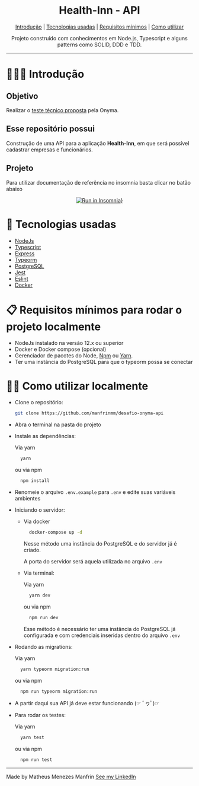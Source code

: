 <h1 align="center"> Health-Inn - API </h1>

<div align="center">

[Introdução](#-Introdução)
| [Tecnologias usadas](#-Tecnologias-usadas)
| [Requisitos mínimos](#-Requisitos-mínimos-para-rodar-o-projeto-localmente)
| [Como utilizar](#-Como-utilizar-localmente)

Projeto construído com conhecimentos em Node.js, Typescript e alguns patterns como SOLID, DDD e TDD.

</div>

---

# 👨🏻‍💻 Introdução

## Objetivo

Realizar o [teste técnico proposta](./docs/README.md) pela Onyma.

## Esse repositório possui

Construção de uma API para a aplicação **Health-Inn**, em que será possível cadastrar empresas e funcionários.

## Projeto

Para utilizar documentação de referência no insomnia basta clicar no batão abaixo

<div align="center">

[![Run in Insomnia}](https://insomnia.rest/images/run.svg)](https://insomnia.rest/run/?label=Health-Inn-API&uri=https%3A%2F%2Fgithub.com%2Fmanfrinmm%2Fdesafio-onyma-api%2Fblob%2Fmaster%2Fdocs%2FTemplate_Insomnia.json)

</div>

# 🚀 Tecnologias usadas

- [NodeJs](https://nodejs.org)
- [Typescript](https://www.typescriptlang.org)
- [Express](https://expressjs.com)
- [Typeorm](https://typeorm.io/#/)
- [PostgreSQL](https://www.postgresql.org/)
- [Jest](https://jestjs.io/)
- [Eslint](https://eslint.org/)
- [Docker](https://www.docker.com/)

# 📋 Requisitos mínimos para rodar o projeto localmente

- NodeJs instalado na versão 12.x ou superior
- Docker e Docker compose (opcional)
- Gerenciador de pacotes do Node, [Npm](https://www.npmjs.com/) ou [Yarn](https://yarnpkg.com/).
- Ter uma instância do PostgreSQL para que o typeorm possa se conectar

# 🤹‍♂️ Como utilizar localmente

- Clone o repositório:

  ```bash
  git clone https://github.com/manfrinmm/desafio-onyma-api
  ```

- Abra o terminal na pasta do projeto

- Instale as dependências:

  Via yarn

  ```bash
    yarn
  ```

  ou via npm

  ```bash
    npm install
  ```

- Renomeie o arquivo `.env.example` para `.env` e edite suas variáveis ambientes

- Iniciando o servidor:

  - Via docker

    ```bash
      docker-compose up -d
    ```

    Nesse método uma instância do PostgreSQL e do servidor já é criado.

    A porta do servidor será aquela utilizada no arquivo `.env`

  - Via terminal:

    Via yarn

    ```bash
      yarn dev
    ```

    ou via npm

    ```bash
      npm run dev
    ```

    Esse método é necessário ter uma instância do PostgreSQL já configurada e com credenciais inseridas dentro do arquivo `.env`

- Rodando as migrations:

  Via yarn

  ```bash
    yarn typeorm migration:run
  ```

  ou via npm

  ```bash
    npm run typeorm migration:run
  ```

- A partir daqui sua API já deve estar funcionando (☞ ﾟヮﾟ)☞

- Para rodar os testes:

  Via yarn

  ```bash
    yarn test
  ```

  ou via npm

  ```bash
    npm run test
  ```

---

Made by Matheus Menezes Manfrin [See my LinkedIn](https://www.linkedin.com/in/manfrinmm)

